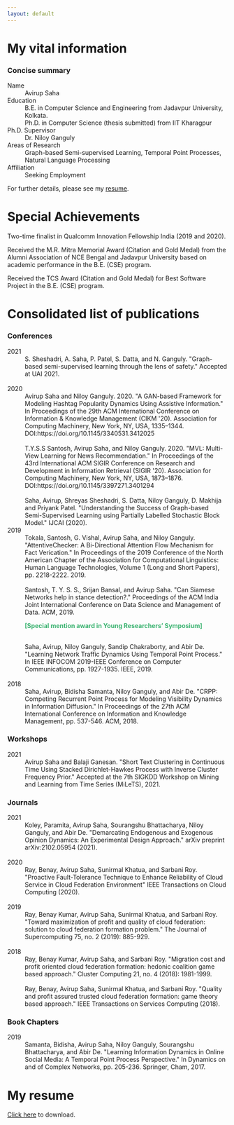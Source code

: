 ```yaml
---
layout: default
---
```


# [](#header-1)My vital information

### Concise summary

<dl>
<dt>Name</dt>
<dd>Avirup Saha</dd>
<dt>Education</dt>
<dd>B.E. in Computer Science and Engineering from Jadavpur University, Kolkata.</dd>
<dd>Ph.D. in Computer Science (thesis submitted) from IIT Kharagpur</dd>
<dt>Ph.D. Supervisor</dt>
<dd>Dr. Niloy Ganguly</dd>
<dt>Areas of Research</dt>
<dd>Graph-based Semi-supervised Learning, Temporal Point Processes, Natural Language Processing</dd>
<dt>Affiliation</dt>
<dd>Seeking Employment</dd>
</dl>

For further details, please see my <a href="https://ascarathira.github.io/resume_Avirup_Saha.pdf">resume</a>.

# Special Achievements
Two-time finalist in Qualcomm Innovation Fellowship India (2019 and 2020). <br/>

Received the M.R. Mitra Memorial Award (Citation and Gold Medal) from the Alumni Association of NCE Bengal and Jadavpur University based on academic performance
in the B.E. (CSE) program. <br/>

Received the TCS Award (Citation and Gold Medal) for Best Software Project in the B.E. (CSE) program.

# Consolidated list of publications

### Conferences

<dl>
  <dt> 2021 </dt>
  <dd> S. Sheshadri, A. Saha, P. Patel, S. Datta, and N. Ganguly. "Graph-based semi-supervised learning through the lens of safety." Accepted at UAI 2021.
  </dd>
  <br/>
  
  <dt> 2020 </dt>
  <dd> Avirup Saha and Niloy Ganguly. 2020. "A GAN-based Framework for Modeling Hashtag Popularity Dynamics Using Assistive Information." In Proceedings of the 29th ACM International Conference on Information & Knowledge Management (CIKM '20). Association for Computing Machinery, New York, NY, USA, 1335–1344. DOI:https://doi.org/10.1145/3340531.3412025
  </dd>
  <br/>
  <dd> T.Y.S.S Santosh, Avirup Saha, and Niloy Ganguly. 2020. "MVL: Multi-View Learning for News Recommendation." In Proceedings of the 43rd International ACM SIGIR Conference on Research and Development in Information Retrieval (SIGIR '20). Association for Computing Machinery, New York, NY, USA, 1873–1876. DOI:https://doi.org/10.1145/3397271.3401294
  </dd>
  <br/>
  <dd> Saha, Avirup, Shreyas Sheshadri, S. Datta, Niloy Ganguly, D. Makhija and Priyank Patel. "Understanding the Success of Graph-based Semi-Supervised Learning using Partially Labelled Stochastic Block Model." IJCAI (2020).
  </dd>
  
  <dt> 2019 </dt>
  <dd> Tokala, Santosh, G. Vishal, Avirup Saha, and Niloy Ganguly. "AttentiveChecker: A Bi-Directional Attention Flow Mechanism for Fact Verication." In Proceedings of the 2019 Conference of the North American Chapter of the Association for Computational Linguistics:
Human Language Technologies, Volume 1 (Long and Short Papers), pp. 2218-2222. 2019. 
    <!-- <p> <a href='https://www.aclweb.org/anthology/N19-1230/'>Link to paper</a> </p>-->
  </dd>  
  <br/>
  <dd> Santosh, T. Y. S. S., Srijan Bansal, and Avirup Saha. "Can Siamese Networks help in stance detection?." Proceedings of the ACM India Joint International Conference on Data Science and Management of Data. ACM, 2019. 
  <p style="color:MediumSeaGreen;"> 
  <strong>[Special mention award in Young Researchers’ Symposium]</strong>  
  </p>
  <!-- <p><a href='https://dl.acm.org/citation.cfm?id=3297047'>Link to paper</a> </p>-->
 </dd>  
  <br/>
  <dd> Saha, Avirup, Niloy Ganguly, Sandip Chakraborty, and Abir De. "Learning Network Traffic Dynamics Using Temporal Point Process." In IEEE INFOCOM 2019-IEEE Conference on Computer Communications, pp. 1927-1935. IEEE, 2019. 
  <!--<p><a href='https://ieeexplore.ieee.org/abstract/document/8737622'>Link to paper</a> </p>-->
</dd>
  
  <br/>
  <dt> 2018 </dt>
  <dd> Saha, Avirup, Bidisha Samanta, Niloy Ganguly, and Abir De. "CRPP: Competing Recurrent Point Process for Modeling Visibility Dynamics in Information Diffusion." In Proceedings of the 27th ACM International Conference on Information and Knowledge Management, pp. 537-546. ACM, 2018. 
  <!--<p><a href='https://dl.acm.org/citation.cfm?id=3271726'>Link to paper</a> </p>-->
</dd>
</dl>

### Workshops

<dl>
  <dt> 2021 </dt>
  <dd> Avirup Saha and Balaji Ganesan. "Short Text Clustering in Continuous Time Using Stacked Dirichlet-Hawkes Process with Inverse Cluster Frequency Prior." Accepted at the 7th SIGKDD Workshop on Mining and Learning from Time Series (MiLeTS), 2021.
  </dd>
</dl>
  
### Journals

<dl>
  <dt>2021</dt>
  <dd>Koley, Paramita, Avirup Saha, Sourangshu Bhattacharya, Niloy Ganguly, and Abir De. "Demarcating Endogenous and Exogenous Opinion Dynamics: An Experimental Design Approach." arXiv preprint arXiv:2102.05954 (2021).</dd>
  <br/>
  <dt> 2020 </dt>
  <dd> Ray, Benay, Avirup Saha, Sunirmal Khatua, and Sarbani Roy. "Proactive Fault-Tolerance Technique to Enhance Reliability of Cloud Service in Cloud Federation Environment" IEEE Transactions on Cloud Computing (2020). 
    <!--<p><a href='https://ieeexplore.ieee.org/document/8964469'>Link to paper</a> </p>-->
  </dd>
  
  <br/>
  <dt> 2019 </dt>
  <dd> Ray, Benay Kumar, Avirup Saha, Sunirmal Khatua, and Sarbani Roy. "Toward maximization of profit and quality of cloud federation: solution to cloud federation formation problem." The Journal of Supercomputing 75, no. 2 (2019): 885-929. 
  <!--<p><a href='https://link.springer.com/article/10.1007/s11227-018-2620-2'>Link to paper</a> </p>-->
</dd>
  <br/>
  <dt> 2018 </dt>
  <dd> Ray, Benay Kumar, Avirup Saha, and Sarbani Roy. "Migration cost and profit oriented cloud federation formation: hedonic coalition game based approach." Cluster Computing 21, no. 4 (2018): 1981-1999. 
  <!--<p><a href='https://link.springer.com/article/10.1007/s10586-018-2837-0'>Link to paper</a> </p>-->
</dd>
  <br/>
  <dd> Ray, Benay, Avirup Saha, Sunirmal Khatua, and Sarbani Roy. "Quality and profit assured trusted cloud federation formation: game theory based approach." IEEE Transactions on Services Computing (2018). 
  <!--<p><a href='https://ieeexplore.ieee.org/document/8356142'>Link to paper</a> </p>-->
</dd>
</dl>

### Book Chapters

<dl>
  <dt> 2019 </dt>
  <dd> Samanta, Bidisha, Avirup Saha, Niloy Ganguly, Sourangshu Bhattacharya, and Abir De. "Learning Information Dynamics in Online Social Media: A Temporal Point Process Perspective." In Dynamics on and of Complex Networks, pp. 205-236. Springer, Cham, 2017. 
    <!--<p><a href='https://link.springer.com/chapter/10.1007/978-3-030-14683-2_10'>Link to chapter</a> </p>-->
  </dd>
</dl>

# My resume

<a href="https://ascarathira.github.io/resume_Avirup_Saha.pdf">Click here</a> to download.
<!--embed width = "1000px" height = "2000px" src="https://ascarathira.github.io/resume_Avirup_Saha.pdf" type="application/pdf" /-->


